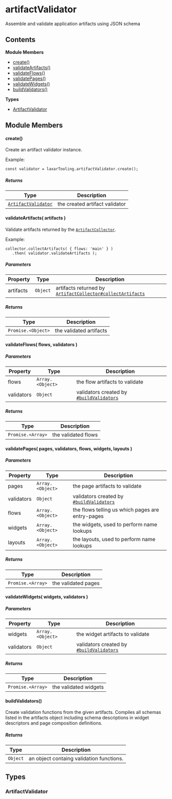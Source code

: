 
# <a id="artifactValidator"></a>artifactValidator

Assemble and validate application artifacts using JSON schema

## Contents

**Module Members**

- [create()](#create)
- [validateArtifacts()](#validateArtifacts)
- [validateFlows()](#validateFlows)
- [validatePages()](#validatePages)
- [validateWidgets()](#validateWidgets)
- [buildValidators()](#buildValidators)

**Types**

- [ArtifactValidator](#ArtifactValidator)

## Module Members

#### <a id="create"></a>create()

Create an artifact validator instance.

Example:

    const validator = laxarTooling.artifactValidator.create();

##### Returns

| Type | Description |
| ---- | ----------- |
| [`ArtifactValidator`](#ArtifactValidator) |  the created artifact validator |

#### <a id="validateArtifacts"></a>validateArtifacts( artifacts )

Validate artifacts returned by the [`ArtifactCollector`](artifact_collector.md).

Example:

    collector.collectArtifacts( { flows: 'main' } )
       .then( validator.validateArtifacts );

##### Parameters

| Property | Type | Description |
| -------- | ---- | ----------- |
| artifacts | `Object` |  artifacts returned by [`ArtifactCollector#collectArtifacts`](artifact_collector.md#collectArtifacts) |

##### Returns

| Type | Description |
| ---- | ----------- |
| `Promise.<Object>` |  the validated artifacts |

#### <a id="validateFlows"></a>validateFlows( flows, validators )

##### Parameters

| Property | Type | Description |
| -------- | ---- | ----------- |
| flows | `Array.<Object>` |  the flow artifacts to validate |
| validators | `Object` |  validators created by [`#buildValidators`](#buildValidators) |

##### Returns

| Type | Description |
| ---- | ----------- |
| `Promise.<Array>` |  the validated flows |

#### <a id="validatePages"></a>validatePages( pages, validators, flows, widgets, layouts )

##### Parameters

| Property | Type | Description |
| -------- | ---- | ----------- |
| pages | `Array.<Object>` |  the page artifacts to validate |
| validators | `Object` |  validators created by [`#buildValidators`](#buildValidators) |
| flows | `Array.<Object>` |  the flows telling us which pages are entry-pages |
| widgets | `Array.<Object>` |  the widgets, used to perform name lookups |
| layouts | `Array.<Object>` |  the layouts, used to perform name lookups |

##### Returns

| Type | Description |
| ---- | ----------- |
| `Promise.<Array>` |  the validated pages |

#### <a id="validateWidgets"></a>validateWidgets( widgets, validators )

##### Parameters

| Property | Type | Description |
| -------- | ---- | ----------- |
| widgets | `Array.<Object>` |  the widget artifacts to validate |
| validators | `Object` |  validators created by [`#buildValidators`](#buildValidators) |

##### Returns

| Type | Description |
| ---- | ----------- |
| `Promise.<Array>` |  the validated widgets |

#### <a id="buildValidators"></a>buildValidators()

Create validation functions from the given artifacts. Compiles all schemas listed in the artifacts
object including schema descriptions in widget descriptors and page composition definitions.

##### Returns

| Type | Description |
| ---- | ----------- |
| `Object` |  an object containg validation functions. |

## Types

### <a id="ArtifactValidator"></a>ArtifactValidator
